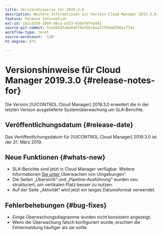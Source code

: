 ```yaml
---
title: Versionshinweise für 2019.3.0
description: Weitere Informationen zur Version Cloud Manager 2019.3.0.
feature: Release Information
exl-id: 182cd359-1009-40ca-bd33-65647df4a941
source-git-commit: 5ced643fabe0a670e456cbea72f9da8196ac774a
workflow-type: tm+mt
source-wordcount: '118'
ht-degree: 47%

---
```


# Versionshinweise für Cloud Manager 2019.3.0 {#release-notes-for}

Die Version [!UICONTROL Cloud Manager] 2019.3.0 erweitert die in der letzten Version ausgelieferte Systemüberwachung um SLA-Berichte.

## Veröffentlichungsdatum {#release-date}

Das Veröffentlichungsdatum für [!UICONTROL Cloud Manager] 2019.3.0 ist der 21. März 2019.

## Neue Funktionen {#whats-new}

* SLA-Berichte sind jetzt in Cloud Manager verfügbar. Weitere Informationen [ Sie unter ](/help/using/monitoring-environments.md)Überwachen von Umgebungen“.
* Die Seiten „Übersicht“ und „Pipeline-Ausführung“ wurden neu strukturiert, um vertikalen Platz besser zu nutzen.
* Auf der Seite „Aktivität“ wird jetzt ein langes Datumsformat verwendet.

## Fehlerbehebungen {#bug-fixes}

* Einige Überwachungsdiagramme wurden nicht konsistent angezeigt.
* Wenn die Überwachung falsch konfiguriert wurde, erschien die Fehlermeldung häufiger als sie sollte.
